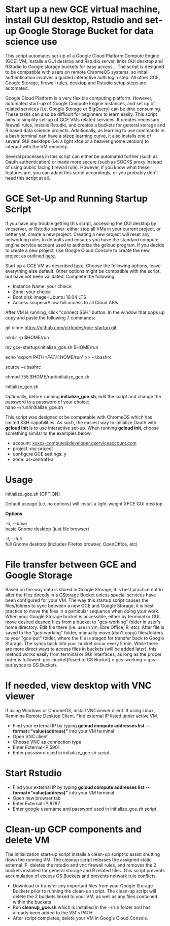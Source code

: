 # Start up a new GCE virtual machine, install GUI desktop, Rstudio and set-up Google Storage Bucket for data science use
This script automates set-up of a Google Cloud Platform Compute Engine (GCE) VM, installs a GUI desktop and Rstudio server, links GUI desktop and RStudio to Google storage buckets for easy access. . The script is designed to be compatible with users on remote ChromeOS systems, so inital authentication involves a guided interactive auth login step. All other GCE, Google Storage, firewall rules, desktop and Rstudio setup steps are automated.

Google Cloud Platform is a very flexible computing platform. However, automated start-up of Google Compute Engine instances, and set up of related services (i.e. Google Storage or BigQuery) can be time consuming. These tasks can also be difficult for beginners to learn easily. This script aims to simplify set-up of GCE VMs related services. It creates necessary firewall rules, installs Rstudio, and creates a buckets for general storage and R based data science projects. Additionally, as learning to use commands in a bash terminal can have a steep learning curve, it also installs one of several GUI desktops (i.e. a light xfce or a heavier gnome version) to interact with the VM remotely.

Several processes in this script can either be automated further (such as Oauth authentication) or made more secure (such as SOCKS proxy instead of using public facing firewall rule). However, if you know what these features are, you can adapt this script accordingly, or you probably don't need this script at all.

# GCE Set-Up and Running Startup Script
If you have any trouble getting this script, accessing the GUI desktop by vncserver, or Rstudio server: either stop all VMs in your current project, or better yet, create a new project. Creating a new project will reset any networking rules to defaults and ensures you have the standard compute engine service account used to authorize the gcloud program. If you decide to create a new project, use Google Cloud Console to create the new project as outlined [here](https://cloud.google.com/resource-manager/docs/creating-managing-projects).

Start up a GCE VM as described [here](https://cloud.google.com/compute/docs/quickstart-linux). Choose the following options, leave everything else default. Other options might be compatible with the script, but have not been validated. Complete the following:
* Instance Name: your choice
* Zone: your choice
* Boot disk image=Ubuntu 16.04 LTS
* Access scopes=Allow full access to all Cloud APIs

After VM is running, click "connect SSH" button. In the window that pops up copy and paste the following 7 commands:

git clone https://github.com/ctrhodes/gce-startup.git

mkdir -p $HOME/run

mv gce-startup/initialize_gce.sh $HOME/run

echo 'export PATH=$PATH:$HOME/run' >> ~/.bashrc

source ~/.bashrc

chmod 755 $HOME/run/initialize_gce.sh

initialize_gce.sh

Optionally, before running **initialize_gce.sh**, edit the script and change the password to a password of your choice:  
nano ~/run/initialize_gce.sh

This script was designed ot be compatable with ChromeOS which has limited SSH capabilities. As such, the easiest way to initialize Oauth with **gcloud init** is to use interactive set-up. When running **gcloud init**, choose something similar to the examples below:

* account: xxxxx-compute@developer.gserviceaccount.com
* project: my-project
* configure GCE settings: y
* zone: us-central1-a

# Usage
initialize_gce.sh \[OPTION\]

Default useage (i.e. no options) will install a light-weight XFCE GUI desktop

**Options**

-b, --base  
basic Gnome desktop (just file browser)

-f, --full  
full Gnome desktop (includes Firefox browser, OpenOffice, etc)

# File transfer between GCE and Google Storage
Based on the way data is stored in Google Storage, it is best practice not to alter the files directly in a GStorage Bucket unless special services have been configured for your VM. The way this startup script causes the files/folders to sync between a new GCE and Google Storage, it is best practice to move the files in a particular sequence when doing your work. When your Google Storage bucket is accessible, either by terminal or GUI, move desired desired files from a bucket to "gcs-working" folder in user's home directory. Edit file there (i.e. use in vm, libre Office, R, etc). After file is saved to the "gcs-working" folder, manually move (don't copy) files/folders to your "gcs-put" folder, where the file is staged for transfer back to Google Storage. The syncs back into your bucket occur every 5 min. While there are more direct ways to access files in buckets (will be added later), this method works easily from terminal or GUI interfaces, as long as the proper order is followed: gcs-bucket(fused to GS Bucket) > gcs-working > gcs-put(syncs to GS Bucket).

# If needed, view desktop with VNC viewer
If using Windows or ChromeOS, install VNCviewer client. If using Linux, Remmina Remote Desktop Client. Find external IP listed under active VM.
* Find your external IP by typing **gcloud compute addresses list --format="value(address)"** into your VM terminal
* Open VNC client
* Choose VNC as connection type
* Enter External-IP:5901
* Enter password used in initialize_gce.sh script

# Start Rstudio
* Find your external IP by typing **gcloud compute addresses list --format="value(address)"** into your VM terminal
* Open new browser tab
* Enter External-IP:8787
* Enter google username and password used in initialize_gce.sh script

# Clean-up GCP components and delete VM
The initialization start-up script installs a clean-up script to assist shutting down the running VM. The cleanup script releases the assigned static external IP, deletes the rstudio and vnc firewall rules, and removes the 2 buckets installed for general storage and R related files. This script prevents accumulation of excess GS Buckets and prevents network rule conflicts.
* Download or transfer any important files from your Google Storage Buckets prior to running the clean-up script. The clean-up script will delete the 2 buckets linked to your VM, as well as any files contained within the buckets
* Run **cleanup_gce.sh** which is installed in the ~/run folder and has already been added to the VM's PATH.
* After script completes, delete your VM in Google Cloud Console.
